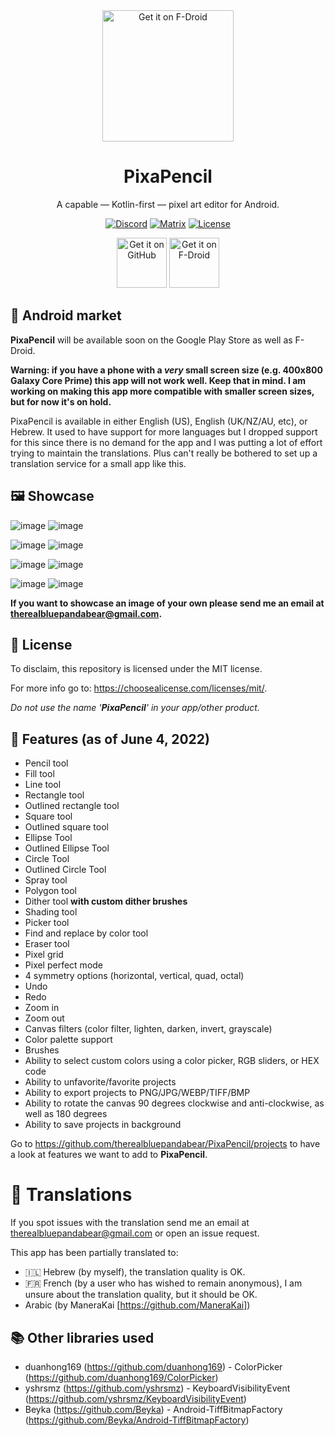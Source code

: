 <div align="center">
<img src="https://user-images.githubusercontent.com/50536495/170400421-0c3a1711-4484-42b1-995b-ee0095c3c7cb.png" width = "210" height = "210" alt="Get it on F-Droid"/>
  <h1>PixaPencil</a></h1>
  <p>A capable — Kotlin-first — pixel art editor for Android.</p>


[![Discord](https://img.shields.io/badge/Discord-PixaPencil-blue.svg)](https://discord.com/invite/Ytm7WBMNz9)
[![Matrix](https://img.shields.io/badge/Matrix-PixaPencil-green.svg)](https://matrix.to/#/#pixapencil:matrix.org)
[![License](https://img.shields.io/badge/License-MIT-red.svg)](https://choosealicense.com/licenses/mit/)

[<img src="https://github.com/machiav3lli/oandbackupx/blob/034b226cea5c1b30eb4f6a6f313e4dadcbb0ece4/badge_github.png" alt="Get it on GitHub" height="80">](https://github.com/therealbluepandabear/PixaPencil/releases/latest)
[<img src="https://fdroid.gitlab.io/artwork/badge/get-it-on.png" alt="Get it on F-Droid" height="80">](https://f-droid.org/en/packages/com.therealbluepandabear.pixapencil/)
</div>

## 📱 Android market
**PixaPencil** will be available soon on the Google Play Store as well as F-Droid.

**Warning: if you have a phone with a _very_ small screen size (e.g. 400x800 Galaxy Core Prime) this app will not work well. Keep that in mind. I am working on making this app more compatible with smaller screen sizes, but for now it's on hold.**

PixaPencil is available in either English (US), English (UK/NZ/AU, etc), or Hebrew. It used to have support for more languages but I dropped support for this since there is no demand for the app and I was putting a lot of effort trying to maintain the translations. Plus can't really be bothered to set up a translation service for a small app like this.

## 🖼️ Showcase

![image](https://user-images.githubusercontent.com/50536495/164863846-a2616e20-e7d1-4cf8-a659-ce0ab43586a0.png)
![image](https://user-images.githubusercontent.com/50536495/164864089-84f657b4-c08a-4dd2-bde5-560a4c78e3f1.png)

![image](https://user-images.githubusercontent.com/50536495/164866012-fa1ce32f-aa80-41cc-887c-94ddf09d33f3.png)
![image](https://user-images.githubusercontent.com/50536495/164866021-b992b5e6-b1ff-49f8-a77b-91feab887b23.png)

![image](https://user-images.githubusercontent.com/50536495/164867306-ed7262f8-e33b-45d3-8e04-8ff122d845ba.png)
![image](https://user-images.githubusercontent.com/50536495/164867362-bda11589-5bae-4872-b927-397875b0d35a.png)

![image](https://user-images.githubusercontent.com/50536495/152713363-a873fdd3-ecc6-4939-a495-28c4a35abbdb.png)
![image](https://user-images.githubusercontent.com/50536495/152713464-9049586a-2332-4625-b31d-99d822625879.png)

**If you want to showcase an image of your own please send me an email at therealbluepandabear@gmail.com.**

## 📜 License

To disclaim, this repository is licensed under the MIT license.

For more info go to: https://choosealicense.com/licenses/mit/.

_Do not use the name '**PixaPencil**' in your app/other product._

## 📝 Features (as of June 4, 2022)
- Pencil tool
- Fill tool 
- Line tool
- Rectangle tool
- Outlined rectangle tool
- Square tool
- Outlined square tool
- Ellipse Tool
- Outlined Ellipse Tool
- Circle Tool
- Outlined Circle Tool
- Spray tool
- Polygon tool
- Dither tool **with custom dither brushes**
- Shading tool
- Picker tool
- Find and replace by color tool
- Eraser tool
- Pixel grid
- Pixel perfect mode
- 4 symmetry options (horizontal, vertical, quad, octal) 
- Undo
- Redo
- Zoom in
- Zoom out
- Canvas filters (color filter, lighten, darken, invert, grayscale)
- Color palette support
- Brushes
- Ability to select custom colors using a color picker, RGB sliders, or HEX code
- Ability to unfavorite/favorite projects
- Ability to export projects to PNG/JPG/WEBP/TIFF/BMP
- Ability to rotate the canvas 90 degrees clockwise and anti-clockwise, as well as 180 degrees
- Ability to save projects in background

Go to https://github.com/therealbluepandabear/PixaPencil/projects to have a look at features we want to add to **PixaPencil**.

# 📓 Translations
If you spot issues with the translation send me an email at therealbluepandabear@gmail.com or open an issue request.

This app has been partially translated to:
- 🇮🇱 Hebrew (by myself), the translation quality is OK.
- 🇫🇷 French (by a user who has wished to remain anonymous), I am unsure about the translation quality, but it should be OK.
- Arabic (by ManeraKai [https://github.com/ManeraKai])

## 📚 Other libraries used
- duanhong169 (https://github.com/duanhong169) - ColorPicker (https://github.com/duanhong169/ColorPicker)
- yshrsmz (https://github.com/yshrsmz) - KeyboardVisibilityEvent (https://github.com/yshrsmz/KeyboardVisibilityEvent) 
- Beyka (https://github.com/Beyka) - Android-TiffBitmapFactory (https://github.com/Beyka/Android-TiffBitmapFactory)
